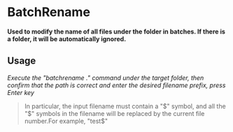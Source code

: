 # BatchRename

**Used to modify the name of all files under the folder in batches. If there is a folder, it will be automatically ignored.**


## Usage

*Execute the "batchrename ." command under the target folder, then confirm that the path is correct and enter the desired filename prefix, press Enter key*

> In particular, the input filename must contain a "$" symbol, and all the "$" symbols in the filename will be replaced by the current file number.For example, "test$"
